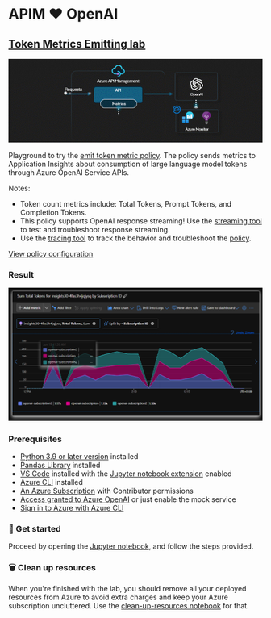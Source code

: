 # APIM ❤️ OpenAI

## [Token Metrics Emitting lab](token-metrics-emitting.ipynb)

[![flow](../../images/token-metrics-emitting.gif)](token-metrics-emitting.ipynb)

Playground to try the [emit token metric policy](https://learn.microsoft.com/azure/api-management/azure-openai-emit-token-metric-policy). The policy sends metrics to Application Insights about consumption of large language model tokens through Azure OpenAI Service APIs.

Notes:

- Token count metrics include: Total Tokens, Prompt Tokens, and Completion Tokens.
- This policy supports OpenAI response streaming! Use the [streaming tool](../../tools/streaming.ipynb) to test and troubleshoot response streaming.
- Use the [tracing tool](../../tools/tracing.ipynb) to track the behavior and troubleshoot the [policy](policy.xml).

[View policy configuration](policy.xml)

### Result

![result](result.png)

### Prerequisites

- [Python 3.9 or later version](https://www.python.org/) installed
- [Pandas Library](https://pandas.pydata.org) installed
- [VS Code](https://code.visualstudio.com/) installed with the [Jupyter notebook extension](https://marketplace.visualstudio.com/items?itemName=ms-toolsai.jupyter) enabled
- [Azure CLI](https://learn.microsoft.com/cli/azure/install-azure-cli) installed
- [An Azure Subscription](https://azure.microsoft.com/free/) with Contributor permissions
- [Access granted to Azure OpenAI](https://aka.ms/oai/access) or just enable the mock service
- [Sign in to Azure with Azure CLI](https://learn.microsoft.com/cli/azure/authenticate-azure-cli-interactively)

### 🚀 Get started

Proceed by opening the [Jupyter notebook](token-metrics-emitting.ipynb), and follow the steps provided.

### 🗑️ Clean up resources

When you're finished with the lab, you should remove all your deployed resources from Azure to avoid extra charges and keep your Azure subscription uncluttered.
Use the [clean-up-resources notebook](clean-up-resources.ipynb) for that.
